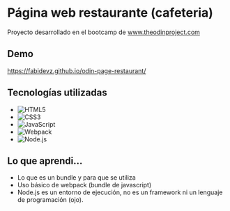 
# Página web restaurante (cafeteria)

Proyecto desarrollado en el bootcamp de www.theodinproject.com


## Demo

  https://fabidevz.github.io/odin-page-restaurant/
## Tecnologías utilizadas

- ![HTML5](https://img.shields.io/badge/html5-%23E34F26.svg?style=for-the-badge&logo=html5&logoColor=white)   
- ![CSS3](https://img.shields.io/badge/css3-%231572B6.svg?style=for-the-badge&logo=css3&logoColor=white)    
- ![JavaScript](https://img.shields.io/badge/javascript-%23323330.svg?style=for-the-badge&logo=javascript&logoColor=%23F7DF1E)
- ![Webpack](https://img.shields.io/badge/WEBPACK-%238DD6F9?style=for-the-badge&logo=webpack&logoColor=black)
- ![Node.js](https://img.shields.io/badge/nodeJS-%23339933?style=for-the-badge&logo=nodedotjs&logoColor=white)


## Lo que aprendi...

- Lo que es un bundle y para que se utiliza
- Uso básico de webpack (bundle de javascript)
- Node.js es un entorno de ejecución, no es un framework ni un lenguaje de programación (ojo).